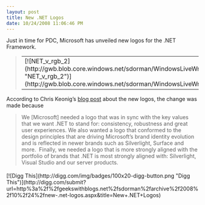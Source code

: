 ```yaml
---
layout: post
title: New .NET Logos
date: 10/24/2008 11:06:46 PM
---
```


Just in time for PDC, Microsoft has unveiled new logos for the .NET Framework.

> <table border="0" cellspacing="0" cellpadding="2" width="557"><tbody>       <tr>         <td valign="top" width="133">[![NET_v_rgb_2](http://gwb.blob.core.windows.net/sdorman/WindowsLiveWriter/New.NETLogos_1430D/NET_v_rgb_2_thumb.png "NET_v_rgb_2")](http://gwb.blob.core.windows.net/sdorman/WindowsLiveWriter/New.NETLogos_1430D/NET_v_rgb_2_2.png)</td>          <td valign="top" width="197"> </td>          <td valign="top" width="225">[![NET_h_rgb_2](http://gwb.blob.core.windows.net/sdorman/WindowsLiveWriter/New.NETLogos_1430D/NET_h_rgb_2_thumb.png "NET_h_rgb_2")](http://gwb.blob.core.windows.net/sdorman/WindowsLiveWriter/New.NETLogos_1430D/NET_h_rgb_2_2.png)</td>       </tr>     </tbody></table>

According to Chris Keonig’s [blog post](http://blogs.msdn.com/chkoenig/archive/2008/10/24/new-net-logos-announced-today.aspx) about the new logos, the change was made because

> We [Microsoft] needed a logo that was in sync with the key values that we want .NET to stand for: consistency, robustness and great user experiences. We also wanted a logo that conformed to the design principles that are driving Microsoft’s brand identity evolution and is reflected in newer brands such as Silverlight, Surface and more.  Finally, we needed a logo that is more strongly aligned with the portfolio of brands that .NET is most strongly aligned with: Silverlight, Visual Studio and our server products.

<div class="wlWriterHeaderFooter" style="text-align:left; margin:0px; padding:4px 0px 4px 0px;">[![Digg This](http://digg.com/img/badges/100x20-digg-button.png "Digg This")](http://digg.com/submit?url=http%3a%2f%2fgeekswithblogs.net%2fsdorman%2farchive%2f2008%2f10%2f24%2fnew-.net-logos.aspx&title=New+.NET+Logos)</div>

